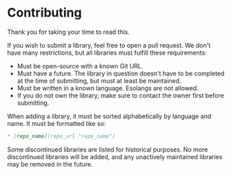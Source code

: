 # Contributing
Thank you for taking your time to read this.

If you wish to submit a library, feel free to open a pull request. We don't have many restrictions, but all
libraries must fulfill these requirements:
* Must be open-source with a known Git URL.
* Must have a future. The library in question doesn't have to be completed at the time of submitting, but
must at least be maintained.
* Must be written in a known language. Esolangs are not allowed.
* If you do not own the library, make sure to contact the owner first before submitting.

When adding a library, it must be sorted alphabetically by language and name. It must be formatted
like so:
```md
* [repo_name](repo_url "repo_name")
```

Some discontinued libraries are listed for historical purposes. No more discontinued libraries will
be added, and any unactively maintained libraries may be removed in the future.
